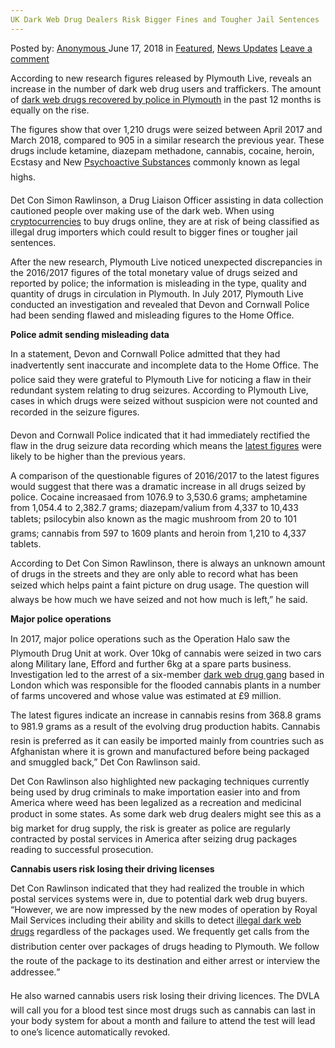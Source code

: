 ```yaml
---
UK Dark Web Drug Dealers Risk Bigger Fines and Tougher Jail Sentences
---
```

<article class="post-listing post-26041 post type-post status-publish format-standard has-post-thumbnail hentry category-deepdot-news category-news-updates tag-bigger tag-dark tag-dealers tag-drug tag-fines tag-jail tag-risk tag-sentences tag-tougher tag-uk tag-web">
<div class="post-inner">
<p class="post-meta">
<span>Posted by: <a href="https://www.deepdotweb.com/author/anony/" title="">Anonymous </a></span>
<span>June 17, 2018</span>
<span>in <a href="https://www.deepdotweb.com/category/deepdot-news/" rel="category tag">Featured</a>, <a href="https://www.deepdotweb.com/category/news-updates/" rel="category tag">News Updates</a></span>
<span><a href="https://www.deepdotweb.com/2018/06/17/uk-dark-web-drug-dealers-risk-bigger-fines-and-tougher-jail-sentences/#respond">Leave a comment</a></span>
</p>
<div class="clear"></div>
<div class="entry">
<p>According to new research figures released by Plymouth Live, reveals an increase in the number of dark web drug users and traffickers. The amount of <a href="https://www.plymouthherald.co.uk/news/plymouth-news/truth-buying-drugs-dark-web-1632392">dark web drugs recovered by police in Plymouth</a> in the past 12 months is equally on the rise.</p>
<p>The figures show that over 1,210 drugs were seized between April 2017 and March 2018, compared to 905 in a similar research the previous year. These drugs include ketamine, diazepam methadone, cannabis, cocaine, heroin, Ecstasy and New <a href="https://www.deepdotweb.com/2017/07/31/deep-web-novel-psychoactive-substances-nps-psychonauts/">Psychoactive Substances</a> commonly known as legal highs.</p>
<p>Det Con Simon Rawlinson, a Drug Liaison Officer assisting in data collection cautioned people over making use of the dark web. When using <a href="https://www.deepdotweb.com/2018/04/29/cryptocurrency-news-roundup-april-27-2018/">cryptocurrencies</a> to buy drugs online, they are at risk of being classified as illegal drug importers which could result to bigger fines or tougher jail sentences.</p>
<p>After the new research, Plymouth Live noticed unexpected discrepancies in the 2016/2017 figures of the total monetary value of drugs seized and reported by police; the information is misleading in the type, quality and quantity of drugs in circulation in Plymouth. In July 2017, Plymouth Live conducted an investigation and revealed that Devon and Cornwall Police had been sending flawed and misleading figures to the Home Office.</p>
<p><strong>Police admit sending misleading data</strong></p>
<p>In a statement, Devon and Cornwall Police admitted that they had inadvertently sent inaccurate and incomplete data to the Home Office. The police said they were grateful to Plymouth Live for noticing a flaw in their redundant system relating to drug seizures. According to Plymouth Live, cases in which drugs were seized without suspicion were not counted and recorded in the seizure figures.</p>
<p>Devon and Cornwall Police indicated that it had immediately rectified the flaw in the drug seizure data recording which means the <a href="https://www.deepdotweb.com/2015/06/09/reflections-on-the-global-drug-survey-view-on-dark-net-markets/">latest figures</a> were likely to be higher than the previous years.</p>
<p>A comparison of the questionable figures of 2016/2017 to the latest figures would suggest that there was a dramatic increase in all drugs seized by police. Cocaine increasaed from 1076.9 to 3,530.6 grams; amphetamine from 1,054.4 to 2,382.7 grams; diazepam/valium from 4,337 to 10,433 tablets; psilocybin also known as the magic mushroom from 20 to 101 grams; cannabis from 597 to 1609 plants and heroin from 1,210 to 4,337 tablets.</p>
<p>According to Det Con Simon Rawlinson, there is always an unknown amount of drugs in the streets and they are only able to record what has been seized which helps paint a faint picture on drug usage. The question will always be how much we have seized and not how much is left,” he said.</p>
<p><strong>Major police operations</strong></p>
<p>In 2017, major police operations such as the Operation Halo saw the Plymouth Drug Unit at work. Over 10kg of cannabis were seized in two cars along Military lane, Efford and further 6kg at a spare parts business. Investigation led to the arrest of a six-member <a href="https://www.deepdotweb.com/2015/12/18/stun-guns-bought-on-the-dark-web-used-by-gangs/">dark web drug gang</a> based in London which was responsible for the flooded cannabis plants in a number of farms uncovered and whose value was estimated at £9 million.</p>
<p>The latest figures indicate an increase in cannabis resins from 368.8 grams to 981.9 grams as a result of the evolving drug production habits. Cannabis resin is preferred as it can easily be imported mainly from countries such as Afghanistan where it is grown and manufactured before being packaged and smuggled back,” Det Con Rawlinson said.</p>
<p>Det Con Rawlinson also highlighted new packaging techniques currently being used by drug criminals to make importation easier into and from America where weed has been legalized as a recreation and medicinal product in some states. As some dark web drug dealers might see this as a big market for drug supply, the risk is greater as police are regularly contracted by postal services in America after seizing drug packages reading to successful prosecution.</p>
<p><strong>Cannabis users risk losing their driving licenses </strong></p>
<p>Det Con Rawlinson indicated that they had realized the trouble in which postal services systems were in, due to potential dark web drug buyers. “However, we are now impressed by the new modes of operation by Royal Mail Services including their ability and skills to detect <a href="https://www.deepdotweb.com/2018/06/04/feds-busted-darknet-cocaine-vendor-jetsetlife/">illegal dark web drugs</a> regardless of the packages used. We frequently get calls from the distribution center over packages of drugs heading to Plymouth. We follow the route of the package to its destination and either arrest or interview the addressee.”</p>
<p>He also warned cannabis users risk losing their driving licences. The DVLA will call you for a blood test since most drugs such as cannabis can last in your body system for about a month and failure to attend the test will lead to one’s licence automatically revoked.</p>
</div>
<span style="display:none"><a href="https://www.deepdotweb.com/tag/bigger/" rel="tag">bigger</a> <a href="https://www.deepdotweb.com/tag/dark/" rel="tag">dark</a> <a href="https://www.deepdotweb.com/tag/dealers/" rel="tag">dealers</a> <a href="https://www.deepdotweb.com/tag/drug/" rel="tag">drug</a> <a href="https://www.deepdotweb.com/tag/fines/" rel="tag">fines</a> <a href="https://www.deepdotweb.com/tag/jail/" rel="tag">jail</a> <a href="https://www.deepdotweb.com/tag/risk/" rel="tag">risk</a> <a href="https://www.deepdotweb.com/tag/sentences/" rel="tag">sentences</a> <a href="https://www.deepdotweb.com/tag/tougher/" rel="tag">tougher</a> <a href="https://www.deepdotweb.com/tag/uk/" rel="tag">uk</a> <a href="https://www.deepdotweb.com/tag/web/" rel="tag">web</a></span> <span style="display:none" class="updated">2018-06-17</span>
<div style="display:none" class="vcard author" itemprop="author" itemscope itemtype="http://schema.org/Person"><strong class="fn" itemprop="name"><a href="https://www.deepdotweb.com/author/anony/" title="Posts by Anonymous" rel="author">Anonymous</a></strong></div>
</div>
</article>

